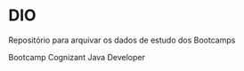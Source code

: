 # DIO
Repositório para arquivar os dados de estudo dos Bootcamps

Bootcamp Cognizant Java Developer
